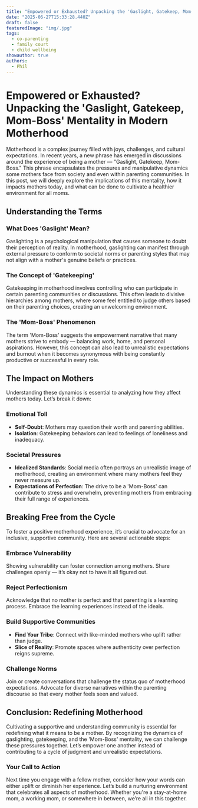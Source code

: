 ```yaml
---
title: "Empowered or Exhausted? Unpacking the 'Gaslight, Gatekeep, Mom-Boss' Mentality in Modern Motherhood"
date: "2025-06-27T15:33:28.440Z"
draft: false
featuredImage: "img/.jpg"
tags:
  - co-parenting
  - family court
  - child wellbeing
showauthor: true
authors:
  - Phil
---
```


# Empowered or Exhausted? Unpacking the 'Gaslight, Gatekeep, Mom-Boss' Mentality in Modern Motherhood

Motherhood is a complex journey filled with joys, challenges, and cultural expectations. In recent years, a new phrase has emerged in discussions around the experience of being a mother — "Gaslight, Gatekeep, Mom-Boss." This phrase encapsulates the pressures and manipulative dynamics some mothers face from society and even within parenting communities. In this post, we will deeply explore the implications of this mentality, how it impacts mothers today, and what can be done to cultivate a healthier environment for all moms.

## Understanding the Terms

### What Does 'Gaslight' Mean?
Gaslighting is a psychological manipulation that causes someone to doubt their perception of reality. In motherhood, gaslighting can manifest through external pressure to conform to societal norms or parenting styles that may not align with a mother's genuine beliefs or practices.

### The Concept of 'Gatekeeping'
Gatekeeping in motherhood involves controlling who can participate in certain parenting communities or discussions. This often leads to divisive hierarchies among mothers, where some feel entitled to judge others based on their parenting choices, creating an unwelcoming environment. 

### The 'Mom-Boss' Phenomenon 
The term 'Mom-Boss' suggests the empowerment narrative that many mothers strive to embody — balancing work, home, and personal aspirations. However, this concept can also lead to unrealistic expectations and burnout when it becomes synonymous with being constantly productive or successful in every role.

## The Impact on Mothers
Understanding these dynamics is essential to analyzing how they affect mothers today. Let’s break it down:

### Emotional Toll
- **Self-Doubt**: Mothers may question their worth and parenting abilities.
- **Isolation**: Gatekeeping behaviors can lead to feelings of loneliness and inadequacy.

### Societal Pressures
- **Idealized Standards**: Social media often portrays an unrealistic image of motherhood, creating an environment where many mothers feel they never measure up.
- **Expectations of Perfection**: The drive to be a 'Mom-Boss' can contribute to stress and overwhelm, preventing mothers from embracing their full range of experiences.

## Breaking Free from the Cycle
To foster a positive motherhood experience, it’s crucial to advocate for an inclusive, supportive community. Here are several actionable steps:

### Embrace Vulnerability
Showing vulnerability can foster connection among mothers. Share challenges openly — it’s okay not to have it all figured out.

### Reject Perfectionism
Acknowledge that no mother is perfect and that parenting is a learning process. Embrace the learning experiences instead of the ideals.

### Build Supportive Communities
- **Find Your Tribe**: Connect with like-minded mothers who uplift rather than judge.
- **Slice of Reality**: Promote spaces where authenticity over perfection reigns supreme.

### Challenge Norms
Join or create conversations that challenge the status quo of motherhood expectations. Advocate for diverse narratives within the parenting discourse so that every mother feels seen and valued.

## Conclusion: Redefining Motherhood
Cultivating a supportive and understanding community is essential for redefining what it means to be a mother. By recognizing the dynamics of gaslighting, gatekeeping, and the 'Mom-Boss' mentality, we can challenge these pressures together. Let’s empower one another instead of contributing to a cycle of judgment and unrealistic expectations.  

### Your Call to Action  
Next time you engage with a fellow mother, consider how your words can either uplift or diminish her experience. Let’s build a nurturing environment that celebrates all aspects of motherhood. Whether you're a stay-at-home mom, a working mom, or somewhere in between, we’re all in this together.

